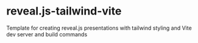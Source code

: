 # reveal.js-tailwind-vite
Template for creating reveal.js presentations with tailwind styling and Vite dev server and build commands
